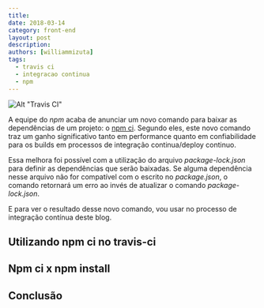 ```yaml
---
title:
date: 2018-03-14
category: front-end
layout: post
description:
authors: [williammizuta]
tags:
  - travis ci
  - integracao continua
  - npm
---
```


![Alt "Travis CI"](/images/travis-npm-ci-1.png)

A equipe do _npm_ acaba de anunciar um novo comando para baixar as dependências de um projeto: o <a href="http://blog.npmjs.org/post/171556855892/introducing-npm-ci-for-faster-more-reliable" target="_blank" rel="noopener">npm ci</a>. Segundo eles, este novo comando traz um ganho significativo tanto em performance quanto em confiabilidade para os builds em processos de integração continua/deploy continuo.

Essa melhora foi possível com a utilização do arquivo _package-lock.json_ para definir as dependências que serão baixadas. Se alguma dependência nesse arquivo não for compatível com o escrito no _package.json_, o comando retornará um erro ao invés de atualizar o comando _package-lock.json_.

E para ver o resultado desse novo comando, vou usar no processo de integração contínua deste blog.

## Utilizando npm ci no travis-ci


## Npm ci x npm install


## Conclusão
